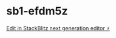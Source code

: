 # sb1-efdm5z

[Edit in StackBlitz next generation editor ⚡️](https://stackblitz.com/~/github.com/AnneLindberg/sb1-efdm5z)